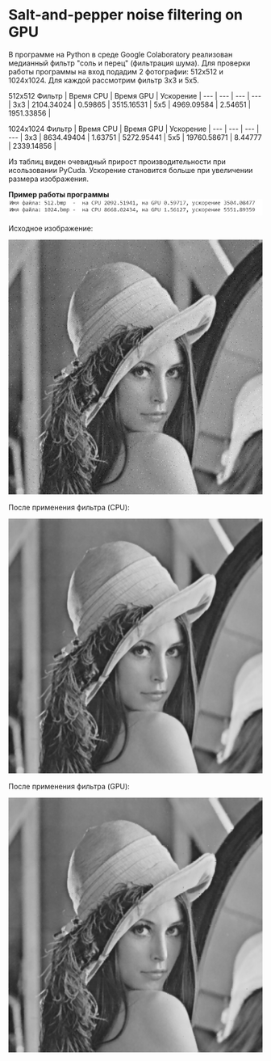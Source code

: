 Salt-and-pepper noise filtering on GPU
=====================
В программе на Python в среде Google Colaboratory реализован медианный фильтр "соль и перец" (фильтрация шума).
Для проверки работы программы на вход подадим 2 фотографии: 512х512 и 1024х1024. Для каждой рассмотрим фильтр 3х3 и 5х5.

512х512
Фильтр | Время CPU | Время GPU | Ускорение | 
--- | --- | --- | --- |
3х3 | 2104.34024 | 0.59865 | 3515.16531 | 
5х5 | 4969.09584 | 2.54651 | 1951.33856 | 

1024х1024
Фильтр | Время CPU | Время GPU | Ускорение | 
--- | --- | --- | --- |
3х3 | 8634.49404 | 1.63751 | 5272.95441 | 
5х5 | 19760.58671 | 8.44777 | 2339.14856 | 

Из таблиц виден очевидный прирост производительности при исользовании PyCuda. 
Ускорение становится больше при увеличении размера изображения.

**Пример работы программы <br />**
![Image alt](https://github.com/DaniilGlubshevAndr/skrin/blob/main/scrin1.jpg)

Исходное изображение:

![Image alt](https://github.com/DaniilGlubshevAndr/skrin/blob/main/512.bmp)

После применения фильтра (CPU):

![Image alt](https://github.com/DaniilGlubshevAndr/skrin/blob/main/cpu512.bmp)

После применения фильтра (GPU):

![Image alt](https://github.com/DaniilGlubshevAndr/skrin/blob/main/gpu512.bmp)
